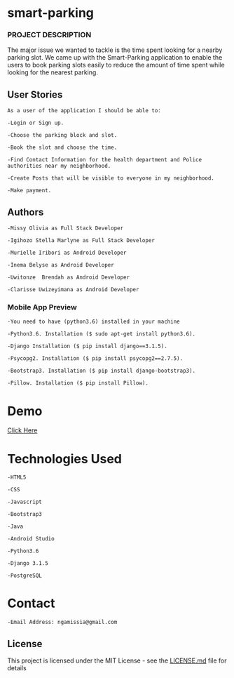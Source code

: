 # smart-parking

###  PROJECT DESCRIPTION

The major issue we wanted to tackle is the time spent looking for a nearby parking slot.
We came up with the Smart-Parking application to enable the users to book parking slots easily to reduce the amount of time spent while looking for the nearest parking.

## User Stories
```
As a user of the application I should be able to:

-Login or Sign up.

-Choose the parking block and slot.

-Book the slot and choose the time.

-Find Contact Information for the health department and Police authorities near my neighborhood.

-Create Posts that will be visible to everyone in my neighborhood.

-Make payment.
```

## Authors
```
-Missy Olivia as Full Stack Developer

-Igihozo Stella Marlyne as Full Stack Developer

-Murielle Iribori as Android Developer

-Inema Belyse as Android Developer

-Uwitonze  Brendah as Android Developer

-Clarisse Uwizeyimana as Android Developer
```
### Mobile App Preview
```
-You need to have (python3.6) installed in your machine

-Python3.6. Installation ($ sudo apt-get install python3.6).

-Django Installation ($ pip install django==3.1.5).

-Psycopg2. Installation ($ pip install psycopg2==2.7.5).

-Bootstrap3. Installation ($ pip install django-bootstrap3).

-Pillow. Installation ($ pip install Pillow).
```

# Demo 

[Click Here](https://drive.google.com/file/d/1BIOx3-z_5U-x9JWrz6I_ZbJaF5L4CUPV/view?resourcekey)


# Technologies Used
```
-HTML5

-CSS

-Javascript

-Bootstrap3

-Java

-Android Studio

-Python3.6

-Django 3.1.5

-PostgreSQL
```
# Contact
```
-Email Address: ngamissia@gmail.com
```

## License
This project is licensed under the MIT License - see the [LICENSE.md](LICENSE.md) file for details




